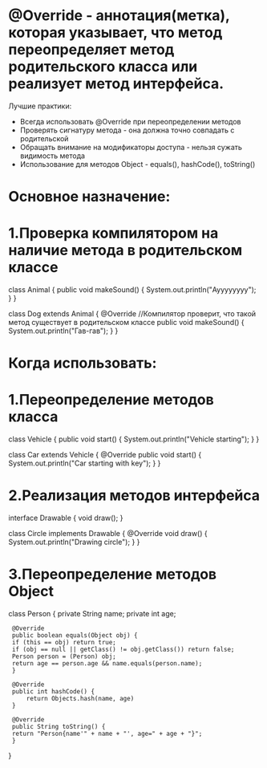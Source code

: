 # @Override - аннотация(метка), которая указывает, что метод переопределяет метод родительского класса или реализует метод интерфейса.



Лучшие практики:
- Всегда использовать @Override при переопределении методов
- Проверять сигнатуру метода - она должна точно совпадать с родительской
- Обращать внимание на модификаторы доступа - нельзя сужать видимость метода
- Использование для методов Object - equals(), hashCode(), toString()


# Основное назначение:
# 1.Проверка компилятором на наличие метода в родительском классе

class Animal {
	public void makeSound() {
		System.out.println("Ауууууууу");
	}
}

class Dog extends Animal {
	@Override //Компилятор проверит, что такой метод существует в родительском классе
	public void makeSound() {
		System.out.println("Гав-гав");
	}
}


# Когда использовать:
# 1.Переопределение методов класса
class Vehicle {
	public void start() {
		System.out.println("Vehicle starting");
	}
}

class Car extends Vehicle {
	@Override
	public void start() {
		System.out.println("Car starting with key");
	}
}
# 2.Реализация методов интерфейса
interface Drawable {
	void draw();
}

class Circle implements Drawable {
	@Override
	void draw() {
		System.out.println("Drawing circle");
	}
}
# 3.Переопределение методов Object
class Person {
	private String name;
	private int age;
	
	 @Override
	 public boolean equals(Object obj) {
	 if (this == obj) return true;
	 if (obj == null || getClass() != obj.getClass()) return false;
	 Person person = (Person) obj;
	 return age == person.age && name.equals(person.name);
	 }
	 
	 @Override
	 public int hashCode() {
		 return Objects.hash(name, age)
	 }
	 
	 @Override
	 public String toString() {
	 return "Person{name'" + name + "', age=" + age + "}";
	 }
}